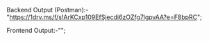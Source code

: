 Backend Output (Postman):-"https://1drv.ms/f/s!ArKCxp109EfSjecdi6zOZfg7lgpvAA?e=F8bpRC";

Frontend Output:-"";  